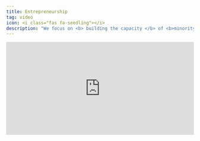 ```yaml
---
title: Entrepreneurship
tag: video
icon: <i class="fas fa-seedling"></i>
description: "We focus on <b> building the capacity </b> of <b>minority entrepreneurial enterprises</b> by providing space, social capital, education, and a variety of business services including coaching, technical assistance, and investment preparation."
---
```

<iframe src="https://player.vimeo.com/video/107354409"
frameborder="0" width="100%" height="250" webkitallowfullscreen mozallowfullscreen allowfullscreen></iframe>
